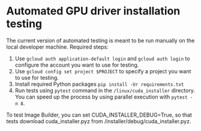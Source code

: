 # Automated GPU driver installation testing

The current version of automated testing is meant to be run
manually on the local developer machine. Required steps:

1. Use `gcloud auth application-default login` and `gcloud auth login` 
   to configure the account you want to use for testing.
2. Use `gcloud config set project $PROJECT` to
   specify a project you want to use for testing.
3. Install required Python packages `pip install -Ur requirements.txt`
4. Run tests using `pytest` command in the `/linux/cuda_installer` directory. You can 
   speed up the process by using parallel execution with 
   `pytest -n 8`. 

To test Image Builder, you can set CUDA_INSTALLER_DEBUG=True, so that tests
download cuda_installer.pyz from /installer/debug/cuda_installer.pyz.